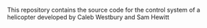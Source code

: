 This repository contains the source code for the control system of a helicopter developed by Caleb Westbury and Sam Hewitt